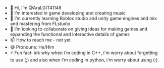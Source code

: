 - 👋 Hi, I’m @AraLGIT41148
- 👀 I’m interested in game developing and creating music
- 🌱 I’m currently learning Roblox studio and unity game engines and mix and mastering from FLstudio
- 💞️ I’m looking to collaborate on giving ideas for making games and expanding the functional and interactive details of games
- 📫 How to reach me - not yet
- 😄 Pronouns: He/Him
- ⚡ Fun fact: idk why when i'm coding in C++, i'm worry about forgetting to use (;) and also when i'm coding in python, i'm worry about using (;).

<!---
AraLGIT41148/AraLGIT41148 is a ✨ special ✨ repository because its `README.md` (this file) appears on your GitHub profile.
You can click the Preview link to take a look at your changes.
--->
